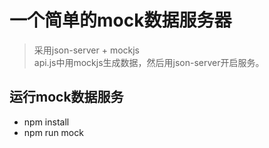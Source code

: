 # 一个简单的mock数据服务器

> 采用json-server + mockjs  
> api.js中用mockjs生成数据，然后用json-server开启服务。

## 运行mock数据服务
* npm install
* npm run mock